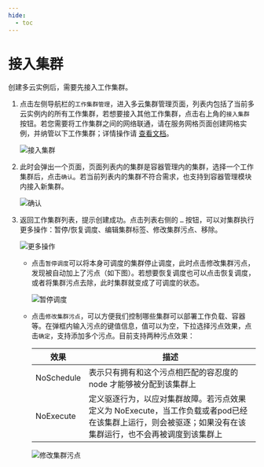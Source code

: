 ```yaml
---
hide:
  - toc
---
```


# 接入集群

创建多云实例后，需要先接入工作集群。

1. 点击左侧导航栏的`工作集群管理`，进入多云集群管理页面，列表内包括了当前多云实例内的所有工作集群，若想要接入其他工作集群，点击右上角的`接入集群`按钮。若您需要将工作集群之间的网络联通，请在服务网格页面创建网格实例，并纳管以下工作集群；详情操作请 [查看文档](https://docs.daocloud.io/mspider/user-guide/multicluster/cluster-interconnect/)。

    ![接入集群](https://docs.daocloud.io/daocloud-docs-images/docs/kairship/images/workload-fuwu.png)

2. 此时会弹出一个页面，页面列表内的集群是容器管理内的集群，选择一个工作集群后，点击`确认`。若当前列表内的集群不符合需求，也支持到容器管理模块内接入新集群。

    ![确认](https://docs.daocloud.io/daocloud-docs-images/docs/kairship/images/joincluster02.png)

3. 返回工作集群列表，提示创建成功。点击列表右侧的 `…` 按钮，可以对集群执行更多操作：暂停/恢复调度、编辑集群标签、修改集群污点、移除。

    ![更多操作](https://docs.daocloud.io/daocloud-docs-images/docs/kairship/images/joincluster03.png)

    - 点击`暂停调度`可以将本身可调度的集群停止调度，此时点击修改集群污点，发现被自动加上了污点（如下图）。若想要恢复调度也可以点击恢复调度，或者将集群污点去除，此时集群就变成了可调度的状态。

        ![暂停调度](https://docs.daocloud.io/daocloud-docs-images/docs/kairship/images/joincluster04.png)

    - 点击`修改集群污点`，可以方便我们控制哪些集群可以部署工作负载、容器等。在弹框内输入污点的键值信息，值可以为空，下拉选择污点效果，点击`确定`，支持添加多个污点。目前支持两种污点效果：

        | 效果       | 描述                                                         |
        | ---------- | ------------------------------------------------------------ |
        | NoSchedule | 表示只有拥有和这个污点相匹配的容忍度的 node 才能够被分配到该集群上 |
        | NoExecute  | 定义驱逐行为，以应对集群故障。若污点效果定义为 NoExecute，当工作负载或者pod已经在该集群上运行，则会被驱逐；如果没有在该集群运行，也不会再被调度到该集群上 |

        ![修改集群污点](https://docs.daocloud.io/daocloud-docs-images/docs/kairship/images/joincluster05.png)
